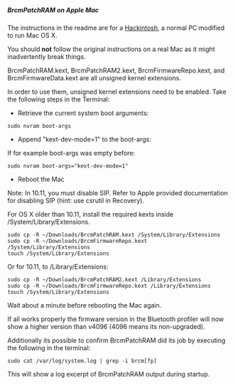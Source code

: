 ##### BrcmPatchRAM on Apple Mac

The instructions in the readme are for a [Hackintosh](http://en.wikipedia.org/wiki/OSx86), a normal PC modified to run Mac OS X.

You should __not__ follow the original instructions on a real Mac as it might inadvertently break things.

BrcmPatchRAM.kext, BrcmPatchRAM2.kext, BrcmFirmwareRepo.kext, and BrcmFirmwareData.kext are all unsigned kernel extensions.

In order to use them, unsigned kernel extensions need to be enabled.
Take the following steps in the Terminal:

 * Retrieve the current system boot arguments:
 
  ```
  sudo nvram boot-args
  ```  
   
 * Append "kext-dev-mode=1" to the boot-args:
 
  If for example boot-args was empty before:
  ```
  sudo nvram boot-args="kext-dev-mode=1"
  ```  
 * Reboot the Mac   

Note: In 10.11, you must disable SIP. Refer to Apple provided documentation for disabling SIP (hint: use csrutil in Recovery).

For OS X older than 10.11, install the required kexts inside /System/Library/Extensions.
```
sudo cp -R ~/Downloads/BrcmPatchRAM.kext /System/Library/Extensions
sudo cp -R ~/Downloads/BrcmFirmwareRepo.kext /System/Library/Extensions
touch /System/Library/Extensions
```

Or for 10.11, to /Library/Extensions:
```
sudo cp -R ~/Downloads/BrcmPatchRAM2.kext /Library/Extensions
sudo cp -R ~/Downloads/BrcmFirmwareRepo.kext /Library/Extensions
touch /System/Library/Extensions
```

Wait about a minute before rebooting the Mac again.

If all works properly the firmware version in the Bluetooth profiler will now show a higher version than v4096 (4096 means its non-upgraded).

Additionally its possible to confirm BrcmPatchRAM did its job by executing the following in the terminal:
```
sudo cat /var/log/system.log | grep -i brcm[fp]
```

This will show a log excerpt of BrcmPatchRAM output during startup.
